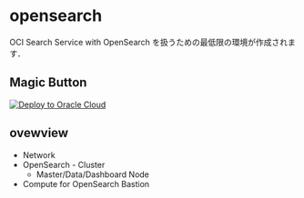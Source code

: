 # opensearch

OCI Search Service with OpenSearch を扱うための最低限の環境が作成されます．

## Magic Button

[![Deploy to Oracle Cloud](https://oci-resourcemanager-plugin.plugins.oci.oraclecloud.com/latest/deploy-to-oracle-cloud.svg)](https://cloud.oracle.com/resourcemanager/stacks/create?zipUrl=https://github.com/shukawam/resource-manager/raw/main/zips/opensearch.zip)

## ovewview

- Network
- OpenSearch - Cluster
  - Master/Data/Dashboard Node
- Compute for OpenSearch Bastion
